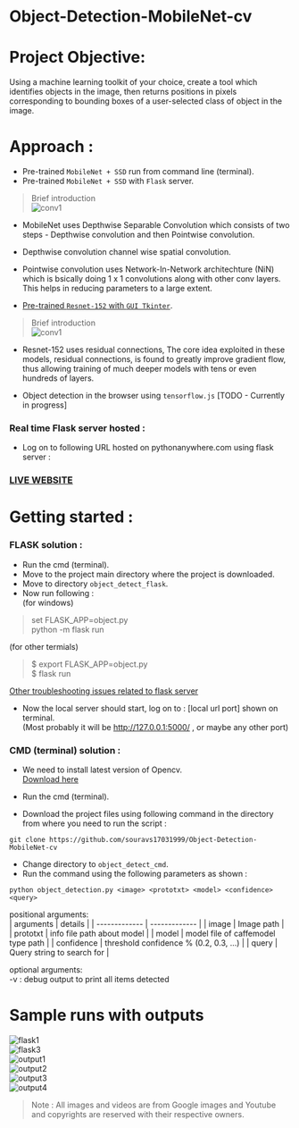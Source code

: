# Object-Detection-MobileNet-cv

# Project Objective: 
Using a machine learning toolkit of your choice, create a tool which identifies objects in the image, then returns positions in pixels corresponding to bounding boxes of a user-selected class of object in the image.    

# Approach :   
* Pre-trained ```MobileNet + SSD``` run from command line (terminal).
* Pre-trained ```MobileNet + SSD``` with ```Flask``` server.     

> Brief introduction       
![conv1](/img/conv1.png)      
* MobileNet uses Depthwise Separable Convolution which consists of two steps - Depthwise convolution and then Pointwise convolution.   
* Depthwise convolution channel wise spatial convolution.   
* Pointwise convolution uses Network-In-Network architechture (NiN) which is bsically doing 1 x 1 convolutions along with other conv layers. This helps in reducing parameters to a large extent.     

* [Pre-trained ```Resnet-152``` with ```GUI Tkinter```](https://github.com/souravs17031999/Retinal_blindness_detection_Pytorch).     

> Brief introduction            
![conv1](/img/conv2.gif)         
* Resnet-152 uses residual connections, The core idea exploited in these models, residual connections, is found to greatly improve gradient flow, thus allowing training of much deeper models with tens or even hundreds of layers.       

* Object detection in the browser using ```tensorflow.js``` [TODO - Currently in progress]  


### Real time Flask server hosted :      
* Log on to following URL hosted on pythonanywhere.com using flask server :    

### [LIVE WEBSITE](https://souravsdlboy.pythonanywhere.com/object)    

# Getting started :     
### FLASK solution : 
* Run the cmd (terminal). 
* Move to the project main directory where the project is downloaded.
* Move to directory ```object_detect_flask```.  
* Now run following :     
(for windows)     
> set FLASK_APP=object.py    
> python -m flask run       

(for other termials)          

> $ export FLASK_APP=object.py      
> $ flask run       

[Other troubleshooting issues related to flask server](https://flask.palletsprojects.com/en/1.1.x/quickstart/#what-to-do-if-the-server-does-not-start)    

* Now the local server should start, log on to : [local url port] shown on terminal.     
(Most probably it will be http://127.0.0.1:5000/ , or maybe any other port)   

### CMD (terminal) solution :    
* We need to install latest version of Opencv.     
[Download here](https://pypi.org/project/opencv-python/)   
* Run the cmd (terminal).    

* Download the project files using following command in the directory from where you need to run the script :   
```
git clone https://github.com/souravs17031999/Object-Detection-MobileNet-cv
```     
* Change directory to ```object_detect_cmd```.    
* Run the command using the following parameters as shown : 
```
python object_detection.py <image> <prototxt> <model> <confidence> <query>
``` 
 
positional arguments:   
| arguments  | details |
| ------------- | ------------- |
| image | Image path |  
| prototxt | info file path about model |
| model | model file of caffemodel type path |
| confidence | threshold confidence % (0.2, 0.3, ...)  |
| query | Query string to search for |     

optional arguments:         
  -v  :  debug output to print all items detected    
  
# Sample runs with outputs
![flask1](/img/flask1.JPG)   
![flask3](/img/flask3.JPG)    
![output1](/img/output/output1.JPG)    
![output2](/img/output/output2.JPG)   
![output3](/img/output/output3.JPG)   
![output4](/img/output_animate.gif)      
      
     
> Note : All images and videos are from Google images and Youtube and copyrights are reserved with their respective owners.
